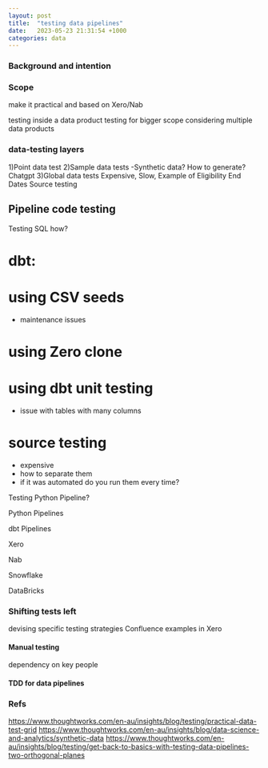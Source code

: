 ```yaml
---
layout: post
title:  "testing data pipelines"
date:   2023-05-23 21:31:54 +1000
categories: data
---
```


### Background and intention

### Scope
make it practical and based on Xero/Nab 

testing inside a data product
testing for bigger scope considering multiple data products

### data-testing layers

1)Point data test
2)Sample data tests
    -Synthetic data? How to generate? Chatgpt 
3)Global data tests
    Expensive, Slow, Example of Eligibility End Dates
    Source testing

## Pipeline code testing
  Testing SQL how?
   # dbt:
   # using CSV seeds
   - maintenance issues
   # using Zero clone
   # using dbt unit testing
   - issue with tables with many columns
   # source testing
   - expensive
   - how to separate them
   - if it was automated do you run them every time?



  Testing Python Pipeline?

Python Pipelines

dbt Pipelines

Xero 

Nab

Snowflake

DataBricks


### Shifting tests left

devising specific testing strategies
Confluence
examples in Xero

#### Manual testing

dependency on key people

#### TDD for data pipelines


### Refs
https://www.thoughtworks.com/en-au/insights/blog/testing/practical-data-test-grid
https://www.thoughtworks.com/en-au/insights/blog/data-science-and-analytics/synthetic-data
https://www.thoughtworks.com/en-au/insights/blog/testing/get-back-to-basics-with-testing-data-pipelines-two-orthogonal-planes    
